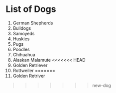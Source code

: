 # List of Dogs
1. German Shepherds
2. Bulldogs
3. Samoyeds
4. Huskies
5. Pugs
6. Poodles
7. Chihuahua
8. Alaskan Malamute
<<<<<<< HEAD
9. Golden Retriever
10. Rottweiler
=======
9. Golden Retriver
>>>>>>> new-dog
